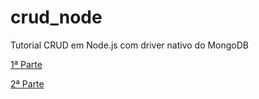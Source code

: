 # crud_node
Tutorial CRUD em Node.js com driver nativo do MongoDB

[1ª Parte](http://www.luiztools.com.br/post/tutorial-crud-em-node-js-com-driver-nativo-do-mongodb/)

[2ª Parte](http://www.luiztools.com.br/post/tutorial-crud-em-node-js-com-driver-nativo-do-mongodb-2/)
